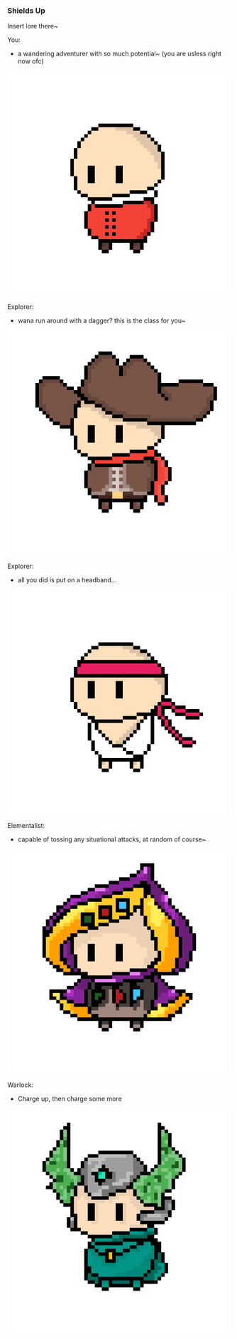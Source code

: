 ### Shields Up
Insert lore there~

You:
- a wandering adventurer with so much potential~ (you are usless right now ofc)

![myimage-alt-tag](https://raw.githubusercontent.com/TropicMango/ShieldsUp/master/Assets/Characters/BaseCharacter/pixil-frame-0.png)

Explorer:
- wana run around with a dagger? this is the class for you~

![myimage-alt-tag](https://raw.githubusercontent.com/TropicMango/ShieldsUp/master/Assets/Characters/Explorer/Sprites/pixil-frame-0.png)

Explorer:
- all you did is put on a headband...

![myimage-alt-tag](https://raw.githubusercontent.com/TropicMango/ShieldsUp/master/Assets/Characters/Fighter/Sprites/pixil-frame-0.png)

Elementalist:
- capable of tossing any situational attacks, at random of course~

![myimage-alt-tag](https://raw.githubusercontent.com/TropicMango/ShieldsUp/master/Assets/Characters/Elementalist/Sprites/pixil-frame-0.png)

Warlock:
- Charge up, then charge some more

![myimage-alt-tag](https://raw.githubusercontent.com/TropicMango/ShieldsUp/master/Assets/Characters/Warlock/Sprites/pixil-frame-0.png)

